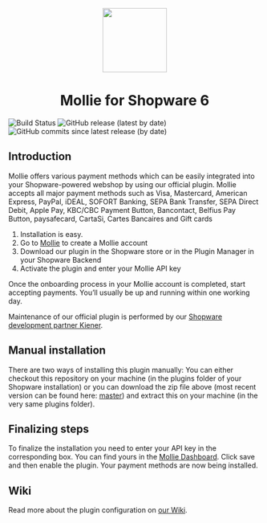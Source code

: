<p align="center">
  <img src="https://info.mollie.com/hubfs/github/shopware/logo.png" width="128" height="128"/>
</p>
<h1 align="center">Mollie for Shopware 6</h1>


![Build Status](https://github.com/mollie/Shopware6/actions/workflows/ci_pipe.yml/badge.svg) ![GitHub release (latest by date)](https://img.shields.io/github/v/release/mollie/Shopware6) ![GitHub commits since latest release (by date)](https://img.shields.io/github/commits-since/mollie/Shopware6/latest)

## Introduction
Mollie offers various payment methods which can be easily integrated into your Shopware-powered webshop by using our official plugin. Mollie accepts all major payment methods such as Visa, Mastercard, American Express, PayPal, iDEAL, SOFORT Banking, SEPA Bank Transfer, SEPA Direct Debit, Apple Pay, KBC/CBC Payment Button, Bancontact, Belfius Pay Button, paysafecard, CartaSi, Cartes Bancaires and Gift cards

1.  Installation is easy.
2.  Go to  [Mollie](https://www.mollie.com/signup/)  to create a Mollie account
3.  Download our plugin in the Shopware store or in the Plugin Manager in your Shopware Backend
4.  Activate the plugin and enter your Mollie API key

Once the onboarding process in your Mollie account is completed, start accepting payments. You’ll usually be up and running within one working day.

Maintenance of our official plugin is performed by our [Shopware development partner Kiener](https://www.kiener.nl/).

## Manual installation
There are two ways of installing this plugin manually: You can either checkout this repository on your machine (in the plugins folder of your Shopware installation) or you can download the zip file above (most recent version can be found here: [master](https://github.com/mollie/Shopware/archive/master.zip)) and extract this on your machine (in the very same plugins folder).

## Finalizing steps
To finalize the installation you need to enter your API key in the corresponding box. You can find yours in the [Mollie Dashboard](https://www.mollie.com/dashboard/payments). Click save and then enable the plugin. Your payment methods are now being installed.

## Wiki
Read more about the plugin configuration on [our Wiki](https://github.com/mollie/Shopware6/wiki).